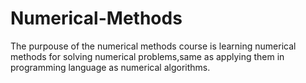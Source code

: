 # Numerical-Methods
The purpouse of the numerical methods course is learning numerical methods for solving numerical
problems,same as applying them in programming language as numerical algorithms.
